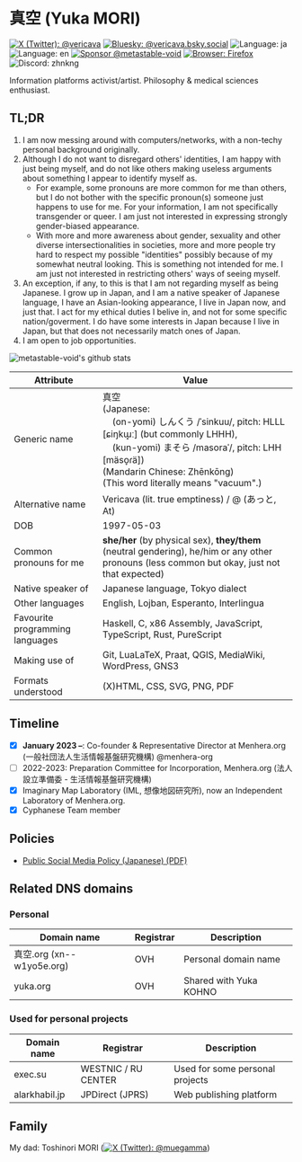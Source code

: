 # 真空 (Yuka MORI)

[![X (Twitter): @vericava](https://img.shields.io/badge/X-@vericava-blue)](https://x.com/vericava)
[![Bluesky: @vericava.bsky.social](https://img.shields.io/badge/Bluesky-@vericava.bsky.social-blue)](https://bsky.app/profile/vericava.bsky.social)
![Language: ja](https://img.shields.io/badge/lang-ja-blue)
![Language: en](https://img.shields.io/badge/lang-en-green)
[![Sponsor @metastable-void](https://img.shields.io/github/sponsors/metastable-void)](https://github.com/sponsors/metastable-void)
[![Browser: Firefox](https://img.shields.io/badge/Browser-Firefox-orange)](https://www.mozilla.org/en-US/firefox/new/)
![Discord: zhnkng](https://img.shields.io/badge/Discord-zhnkng-blue)

Information platforms activist/artist. Philosophy & medical sciences enthusiast.

## TL;DR

1. I am now messing around with computers/networks, with a non-techy personal background originally.
1. Although I do not want to disregard others' identities, I am happy with just being myself, and do not like others making useless arguments about something I appear to identify myself as.
   - For example, some pronouns are more common for me than others, but I do not bother with the specific pronoun(s) someone just happens to use for me. For your information, I am not specifically transgender or queer. I am just not interested in expressing strongly gender-biased appearance.
   - With more and more awareness about gender, sexuality and other diverse intersectionalities in societies, more and more people try hard to respect my possible "identities" possibly because of my somewhat neutral looking. This is something not intended for me. I am just not interested in restricting others' ways of seeing myself.
1. An exception, if any, to this is that I am not regarding myself as being Japanese. I grow up in Japan, and I am a native speaker of Japanese language, I have an Asian-looking appearance, I live in Japan now, and just that. I act for my ethical duties I belive in, and not for some specific nation/goverment. I do have some interests in Japan because I live in Japan, but that does not necessarily match ones of Japan.
1. I am open to job opportunities.

![metastable-void's github stats](https://github-readme-stats.vercel.app/api?username=metastable-void&show_icons=true&title_color=fff&icon_color=79ff97&text_color=9f9f9f&bg_color=151515)

Attribute | Value
----------|-------
Generic name | 真空 <br>(Japanese: <br>&nbsp;&nbsp;&nbsp;&nbsp;(on-yomi) しんくう /ˈsinkuu/, pitch: HLLL \[ɕiŋkɯ̟ː\] (but commonly LHHH), <br>&nbsp;&nbsp;&nbsp;&nbsp;(kun-yomi) まそら /masoraˈ/, pitch: LHH \[mäso̞ɾä\]) <br>(Mandarin Chinese: Zhēnkōng)<br>(This word literally means "vacuum".)
Alternative name | Vericava (lit. true emptiness) / @ (あっと, At)
DOB | 1997-05-03
Common pronouns for me | **she/her** (by physical sex), **they/them** (neutral gendering), he/him or any other pronouns (less common but okay, just not that expected)
Native speaker of | Japanese language, Tokyo dialect
Other languages | English, Lojban, Esperanto, Interlingua
Favourite programming languages | Haskell, C, x86 Assembly, JavaScript, TypeScript, Rust, PureScript
Making use of | Git, LuaLaTeX, Praat, QGIS, MediaWiki, WordPress, GNS3
Formats understood | (X)HTML, CSS, SVG, PNG, PDF

## Timeline

- [x] **January 2023 –**: Co-founder & Representative Director at Menhera.org (一般社団法人生活情報基盤研究機構) @menhera-org
- [ ] 2022-2023: Preparation Committee for Incorporation, Menhera.org (法人設立準備委 - 生活情報基盤研究機構)
- [x] Imaginary Map Laboratory (IML, 想像地図研究所), now an Independent Laboratory of Menhera.org.
- [x] Cyphanese Team member

## Policies
- [Public Social Media Policy (Japanese) (PDF)](https://raw.githubusercontent.com/around30pt/social-id/main/public-social-id.pdf)

## Related DNS domains

### Personal
Domain name | Registrar | Description
------------|------------|-------------
真空.org (xn--w1yo5e.org) | OVH | Personal domain name
yuka.org | OVH | Shared with Yuka KOHNO

### Used for personal projects
Domain name | Registrar | Description
------------|------------|-------------
exec.su | WESTNIC / RU CENTER | Used for some personal projects
alarkhabil.jp | JPDirect (JPRS) | Web publishing platform

## Family

My dad: Toshinori MORI ([![X (Twitter): @muegamma](https://img.shields.io/badge/X-@muegamma-blue)](https://x.com/muegamma))
